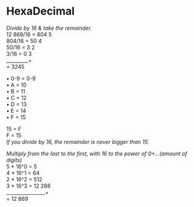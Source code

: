 # HexaDecimal  
*Divide by 16 & take the remainder.*  
12 869/16 = 804 5  
804/16 = 50 4  
50/16 = 3 2  
3/16 = 0 3  
_________+  
= 3245  
  
• 0-9 = 0-9  
• A = 10  
• B = 11  
• C = 12  
• D = 13  
• E = 14  
• F = 15  
  
15 = F  
F = 15  
*If you divide by 16, the remainder is never bigger than 15.*  
  
*Multiply from the last to the first, with 16 to the power of 0+...(amount of digits)*  
5 * 16^0 = 5  
4 * 16^1 = 64  
2 * 16^2 = 512  
3 * 16^3 = 12 288  
________________+  
= 12 869  
